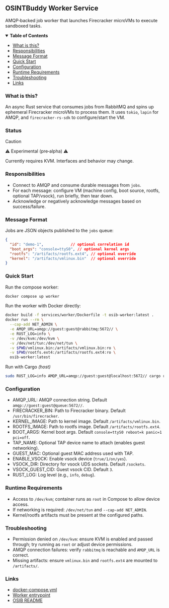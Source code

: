 
## OSINTBuddy Worker Service

AMQP‑backed job worker that launches Firecracker microVMs to execute sandboxed tasks.


<details open="open">
<summary><b>Table of Contents</b></summary>

- [What is this?](#what-is-this)
- [Responsibilities](#responsibilities)
- [Message Format](#message-format)
- [Quick Start](#quick-start)
- [Configuration](#configuration)
- [Runtime Requirements](#runtime-requirements)
- [Troubleshooting](#troubleshooting)
- [Links](#links)

</details>

### What is this?

An async Rust service that consumes jobs from RabbitMQ and spins up ephemeral Firecracker microVMs to process them. It uses `tokio`, `lapin` for AMQP, and `firecracker-rs-sdk` to configure/start the VM.

### Status

> [!CAUTION]
> ⚠️ Experimental (pre‑alpha) ⚠️
>
> Currently requires KVM. Interfaces and behavior may change.


### Responsibilities

- Connect to AMQP and consume durable messages from `jobs`.
- For each message: configure VM (machine config, boot source, rootfs, optional TAP/vsock), run briefly, then tear down.
- Acknowledge or negatively acknowledge messages based on success/failure.

### Message Format

Jobs are JSON objects published to the `jobs` queue:

```json
{
  "id": "demo-1",            // optional correlation id
  "boot_args": "console=ttyS0", // optional kernel args
  "rootfs": "/artifacts/rootfs.ext4", // optional override
  "kernel": "/artifacts/vmlinux.bin"  // optional override
}
```

### Quick Start

Run the compose worker:

```bash
docker compose up worker
```

Run the worker with Docker directly:

```bash
docker build -f services/worker/Dockerfile -t osib-worker:latest .
docker run --rm \
  --cap-add NET_ADMIN \
  -e AMQP_URL=amqp://guest:guest@rabbitmq:5672// \
  -e RUST_LOG=info \
  -v /dev/kvm:/dev/kvm \
  -v /dev/net/tun:/dev/net/tun \
  -v $PWD/vmlinux.bin:/artifacts/vmlinux.bin:ro \
  -v $PWD/rootfs.ext4:/artifacts/rootfs.ext4:ro \
  osib-worker:latest
```

Run with Cargo _(host)_

```bash
sudo RUST_LOG=info AMQP_URL=amqp://guest:guest@localhost:5672// cargo run -p worker
```

### Configuration

- AMQP_URL: AMQP connection string. Default `amqp://guest:guest@queue:5672//`.
- FIRECRACKER_BIN: Path to Firecracker binary. Default `/usr/bin/firecracker`.
- KERNEL_IMAGE: Path to kernel image. Default `/artifacts/vmlinux.bin`.
- ROOTFS_IMAGE: Path to rootfs image. Default `/artifacts/rootfs.ext4`.
- BOOT_ARGS: Kernel boot args. Default `console=ttyS0 reboot=k panic=1 pci=off`.
- TAP_NAME: Optional TAP device name to attach (enables guest networking).
- GUEST_MAC: Optional guest MAC address used with TAP.
- ENABLE_VSOCK: Enable vsock device (`true/1/on/yes`).
- VSOCK_DIR: Directory for vsock UDS sockets. Default `/sockets`.
- VSOCK_GUEST_CID: Guest vsock CID. Default `3`.
- RUST_LOG: Log level (e.g., `info`, `debug`).

### Runtime Requirements

- Access to `/dev/kvm`; container runs as `root` in Compose to allow device access.
- If networking is required: `/dev/net/tun` and `--cap-add NET_ADMIN`.
- Kernel/rootfs artifacts must be present at the configured paths.

### Troubleshooting

- Permission denied on `/dev/kvm`: ensure KVM is enabled and passed through; try running as `root` or adjust device permissions.
- AMQP connection failures: verify `rabbitmq` is reachable and `AMQP_URL` is correct.
- Missing artifacts: ensure `vmlinux.bin` and `rootfs.ext4` are mounted to `/artifacts/`.

### Links

- [docker-compose.yml](../../docker-compose.yml)
- [Worker entrypoint](./src/main.rs)
- [OSIB README](../../README.md)

